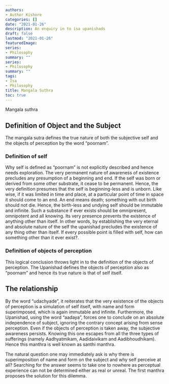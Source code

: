 ```yaml
---
authors:
- Author Kishore
categories: []
date: "2021-01-26"
description: An enquiry in to isa upanishads
draft: false
lastmod: "2021-01-26"
featuredImage: 
series:
- Philosophy
summary: ""
series:
- Philosophy
summary: ""
tags:
- Isa
- Philosophy
title: Mangala Suthra
toc: true
---
```


Mangala suthra

<!--more-->

## Definition of Object and the Subject

The mangala sutra defines the true nature of both the subjective self and the objects of perception by the word “poornam”. 
### Definition of self
Why self is defined as “poornam” is not explicitly described and hence needs exploration. The very permanent nature of awareness of existence precludes any presumption of a beginning and end. If the self was born or derived from some other substrate, it cease to be permanent. Hence, the very definition presumes that the self is beginning-less and is unborn. Like wise, if it was limited in time and place, at a particular point of time in space it should come to an end. An end means death; something with out birth should not die. Hence, the birth-less and undying self should be immutable and infinite. Such a substance if ever exists should be omnipresent, omnipotent and all knowing. Its very presence prevents the existence of anything other than itself. In other words, by establishing the very eternal and absolute nature of the self the upanishad precludes the existence of any thing other than itself. If every possible point is filled with self, how can something other than it ever exist?. 
### Definition of objects of perception
This logical conclusion throws light in to the definition of the objects of perception. The Upanishad defines the objects of perception also as “poornam” and hence its true nature is that of self itself. 
## The relationship
By the word “udachyade”, it reiterates that the very existence of the objects of perception is a simulation of self itself, with name and form superimposed, which is again immutable and infinite. Furthermore, the Upanishad, using the word “aadaya”, forces one to conclude on an absolute independence of subject, ignoring the contrary concept arising from sense perception. Even if the objects of perception is taken away, the subjective awareness persists. Knowing this one escapes from all the three types of sufferings (namely Aadhyatmikam, Aadidaivikam and Aadibhoudhikam). Hence this manthra is well known as santhi manthra. 

The natural question one may immediately ask is why there is superimposition of name and form on the subject and why self perceive at all? Searching for the answer seems to take one to nowhere as perceptual experience can not be determined either as real or unreal. The first manthra proposes the solution for this dilemma. 